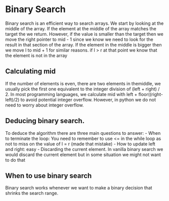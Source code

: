 # Binary Search
Binary search is an efficient way to search arrays. We start by looking at the middle of the array. If the element at the middle of the array matches the target the we return. However, if the value is smaller than the target then we move the right pointer to mid - 1 since we know we need to look for the result in that section of the array. If the element in the middle is bigger then we move l to mid + 1 for similar reasons. if l > r at that point we know that the element is not in the array

## Calculating mid
If the number of elements is even, there are two elements in themiddle, we usually pick the first one equivalent to the integer division of (left + right) / 2. In most programming languages, we calculate mid with left + floor((right-left)/2) to avoid potential integer overflow. However, in python we do not need to worry about integer overflow.

## Deducing binary search.
To deduce the algorithm there are three main questions to answer:
    - When to terminate the loop: You need to remember to use <= in the while loop as not to miss on the value of l = r (made that mistake)
    - How to update left and right: easy
    - Discarding the current element. In vanilla binary search we would discard the current element but in some situation we might not want to do that

## When to use binary search
Binary search works whenever we want to make a binary decision that shrinks the search range.
